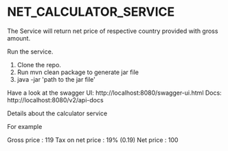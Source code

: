 # NET_CALCULATOR_SERVICE

The Service will return net price of respective country provided with gross amount.

Run the service.
1) Clone the repo.
2) Run mvn clean package to generate jar file
3) java -jar 'path to the jar file'

Have a look at the swagger 
UI: http://localhost:8080/swagger-ui.html
Docs: http://localhost:8080/v2/api-docs

Details about the calculator service

For example 

Gross price : 119
Tax on net price : 19% (0.19)
Net price : 100
